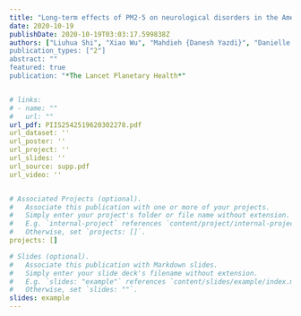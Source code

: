 ```yaml
---
title: "Long-term effects of PM2·5 on neurological disorders in the American Medicare population: a longitudinal cohort study"
date: 2020-10-19
publishDate: 2020-10-19T03:03:17.599838Z
authors: ["Liuhua Shi", "Xiao Wu", "Mahdieh {Danesh Yazdi}", "Danielle Braun", "Yara {Abu Awad}", "Yaguang Wei", "Pengfei Liu", "Qian Di", "Yun Wang", "Joel Schwartz", "Francesca Dominici", "Marianthi-Anna Kioumourtzoglou", "Antonella Zanobetti]
publication_types: ["2"]
abstract: ""
featured: true
publication: "*The Lancet Planetary Health*"


# links:
# - name: ""
#   url: ""
url_pdf: PIIS2542519620302278.pdf
url_dataset: ''
url_poster: ''
url_project: ''
url_slides: ''
url_source: supp.pdf
url_video: ''


# Associated Projects (optional).
#   Associate this publication with one or more of your projects.
#   Simply enter your project's folder or file name without extension.
#   E.g. `internal-project` references `content/project/internal-project/index.md`.
#   Otherwise, set `projects: []`.
projects: []

# Slides (optional).
#   Associate this publication with Markdown slides.
#   Simply enter your slide deck's filename without extension.
#   E.g. `slides: "example"` references `content/slides/example/index.md`.
#   Otherwise, set `slides: ""`.
slides: example
---
```


